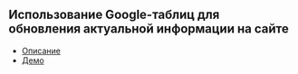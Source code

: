 ## Использование Google-таблиц для обновления актуальной информации на сайте

- <a href="https://geshov.ru/posts/google-sheets-cms/" target="_blank">Описание</a>
- <a href="https://birth.geshov.ru/" target="_blank">Демо</a>
